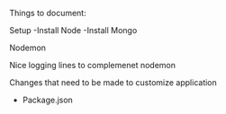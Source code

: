 Things to document:

Setup
-Install Node
-Install Mongo

Nodemon

Nice logging lines to complemenet nodemon

Changes that need to be made to customize application
- Package.json
